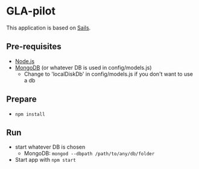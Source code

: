 # GLA-pilot

This application is based on [Sails](http://sailsjs.org).

## Pre-requisites
* [Node.js](https://nodejs.org/)
* [MongoDB](https://www.mongodb.org/downloads) (or whatever DB is used in config/models.js)
  * Change to 'localDiskDb' in config/models.js if you don't want to use a db

## Prepare
* `npm install`

## Run
* start whatever DB is chosen
  * MongoDB: `mongod --dbpath /path/to/any/db/folder`
* Start app with `npm start`
